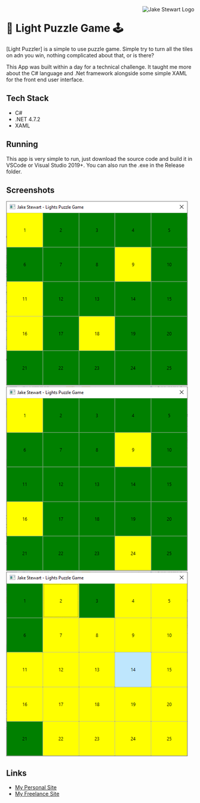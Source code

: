 <a href="https://jakestewart.uk/">
    <img src="https://avatars.githubusercontent.com/u/42218259?v=4" alt="Jake Stewart Logo" title="Jake Stewrat Weather App" align="right" height="60">
</a>

# :jigsaw: Light Puzzle Game :joystick:

[Light Puzzler] is a simple to use puzzle game. Simple try to turn all the tiles on adn you win, nothing complicated about that, or is there?

This App was built within a day for a technical challenge. It taught me more about the C# language and .Net framework alongside some simple XAML for the front end user interface.

## Tech Stack

- C#
- .NET 4.7.2
- XAML

## Running

This app is very simple to run, just download the source code and build it in VSCode or Visual Studio 2019+. You can also run the .exe in the Release folder.

## Screenshots

![Application in progress](/Screenshots/Game_1.png?raw=true "Game Running") ![Application in progress](/Screenshots/Game_2.png?raw=true "Game Running") ![Application in progress](/Screenshots/Game_3.png?raw=true "Game Running")

## Links

- [My Personal Site](https://jakestewart.uk/)
- [My Freelance Site](https://fika-digital.co.uk/)
